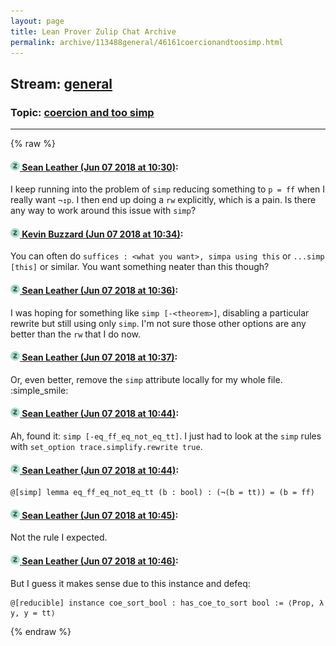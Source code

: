 ```yaml
---
layout: page
title: Lean Prover Zulip Chat Archive 
permalink: archive/113488general/46161coercionandtoosimp.html
---
```


## Stream: [general](index.html)
### Topic: [coercion and too simp](46161coercionandtoosimp.html)

---


{% raw %}
#### [![Click to go to Zulip](../../assets/img/zulip2.png) Sean Leather (Jun 07 2018 at 10:30)](https://leanprover.zulipchat.com/#narrow/stream/113488-general/topic/coercion%20and%20too%20simp/near/127703649):
I keep running into the problem of `simp` reducing something to `p = ff` when I really want `¬↥p`. I then end up doing a `rw` explicitly, which is a pain. Is there any way to work around this issue with `simp`?

#### [![Click to go to Zulip](../../assets/img/zulip2.png) Kevin Buzzard (Jun 07 2018 at 10:34)](https://leanprover.zulipchat.com/#narrow/stream/113488-general/topic/coercion%20and%20too%20simp/near/127703860):
You can often do `suffices : <what you want>, simpa using this` or `...simp [this]` or similar. You want something neater than this though?

#### [![Click to go to Zulip](../../assets/img/zulip2.png) Sean Leather (Jun 07 2018 at 10:36)](https://leanprover.zulipchat.com/#narrow/stream/113488-general/topic/coercion%20and%20too%20simp/near/127703975):
I was hoping for something like `simp [-<theorem>]`, disabling a particular rewrite but still using only `simp`. I'm not sure those other options are any better than the `rw` that I do now.

#### [![Click to go to Zulip](../../assets/img/zulip2.png) Sean Leather (Jun 07 2018 at 10:37)](https://leanprover.zulipchat.com/#narrow/stream/113488-general/topic/coercion%20and%20too%20simp/near/127703996):
Or, even better, remove the `simp` attribute locally for my whole file. :simple_smile:

#### [![Click to go to Zulip](../../assets/img/zulip2.png) Sean Leather (Jun 07 2018 at 10:44)](https://leanprover.zulipchat.com/#narrow/stream/113488-general/topic/coercion%20and%20too%20simp/near/127704359):
Ah, found it: `simp [-eq_ff_eq_not_eq_tt]`. I just had to look at the `simp` rules with `set_option trace.simplify.rewrite true`.

#### [![Click to go to Zulip](../../assets/img/zulip2.png) Sean Leather (Jun 07 2018 at 10:44)](https://leanprover.zulipchat.com/#narrow/stream/113488-general/topic/coercion%20and%20too%20simp/near/127704372):
```lean
@[simp] lemma eq_ff_eq_not_eq_tt (b : bool) : (¬(b = tt)) = (b = ff)
```

#### [![Click to go to Zulip](../../assets/img/zulip2.png) Sean Leather (Jun 07 2018 at 10:45)](https://leanprover.zulipchat.com/#narrow/stream/113488-general/topic/coercion%20and%20too%20simp/near/127704392):
Not the rule I expected.

#### [![Click to go to Zulip](../../assets/img/zulip2.png) Sean Leather (Jun 07 2018 at 10:46)](https://leanprover.zulipchat.com/#narrow/stream/113488-general/topic/coercion%20and%20too%20simp/near/127704475):
But I guess it makes sense due to this instance and defeq:

```lean
@[reducible] instance coe_sort_bool : has_coe_to_sort bool := ⟨Prop, λ y, y = tt⟩
```


{% endraw %}
